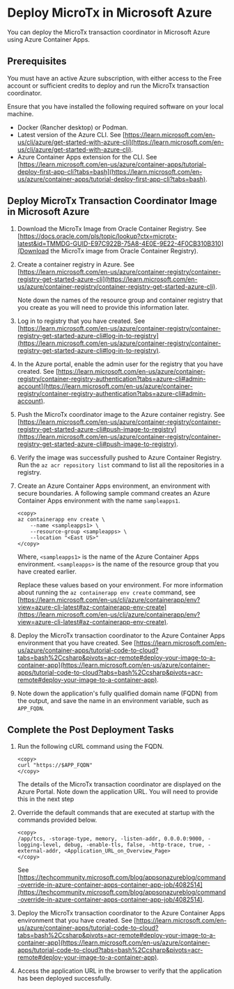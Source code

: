 # Deploy MicroTx in Microsoft Azure

You can deploy the MicroTx transaction coordinator in Microsoft Azure using Azure Container Apps.

## Prerequisites

You must have an active Azure subscription, with either access to the Free account or sufficient credits to deploy and run the MicroTx transaction coordinator.

Ensure that you have installed the following required software on your local machine.

* Docker (Rancher desktop) or Podman.
* Latest version of the Azure CLI. See [https://learn.microsoft.com/en-us/cli/azure/get-started-with-azure-cli](https://learn.microsoft.com/en-us/cli/azure/get-started-with-azure-cli).
* Azure Container Apps extension for the CLI. See [https://learn.microsoft.com/en-us/azure/container-apps/tutorial-deploy-first-app-cli?tabs=bash](https://learn.microsoft.com/en-us/azure/container-apps/tutorial-deploy-first-app-cli?tabs=bash).

## Deploy MicroTx Transaction Coordinator Image in Microsoft Azure

1. Download the MicroTx Image from Oracle Container Registry. See [https://docs.oracle.com/pls/topic/lookup?ctx=microtx-latest&id=TMMDG-GUID-E97C922B-75A8-4E0E-9E22-4F0CB310B310](Download the MicroTx image from Oracle Container Registry).

2. Create a container registry in Azure. See [https://learn.microsoft.com/en-us/azure/container-registry/container-registry-get-started-azure-cli](https://learn.microsoft.com/en-us/azure/container-registry/container-registry-get-started-azure-cli).

    Note down the names of the resource group and container registry that you create as you will need to provide this information later.

3. Log in to registry that you have created. See [https://learn.microsoft.com/en-us/azure/container-registry/container-registry-get-started-azure-cli#log-in-to-registry](https://learn.microsoft.com/en-us/azure/container-registry/container-registry-get-started-azure-cli#log-in-to-registry).

4. In the Azure portal, enable the admin user for the registry that you have created. See [https://learn.microsoft.com/en-us/azure/container-registry/container-registry-authentication?tabs=azure-cli#admin-account](https://learn.microsoft.com/en-us/azure/container-registry/container-registry-authentication?tabs=azure-cli#admin-account).

5. Push the MicroTx coordinator image to the Azure container registry. See [https://learn.microsoft.com/en-us/azure/container-registry/container-registry-get-started-azure-cli#push-image-to-registry](https://learn.microsoft.com/en-us/azure/container-registry/container-registry-get-started-azure-cli#push-image-to-registry).

6. Verify the image was successfully pushed to Azure Container Registry. Run the `az acr repository list` command to list all the repositories in a registry.

7. Create an Azure Container Apps environment, an environment with secure boundaries. A following sample command creates an Azure Container Apps environment with the name `sampleapps1`.

    ```text
    <copy>
    az containerapp env create \
        --name <sampleapps1> \
        --resource-group <sampleapps> \
        --location "<East US>"
    </copy>
    ```

    Where,
    `<sampleapps1>` is the name of the Azure Container Apps environment.
    `<sampleapps>` is the name of the resource group that you have created earlier.

    Replace these values based on your environment. For more information about running the `az containerapp env create` command, see [https://learn.microsoft.com/en-us/cli/azure/containerapp/env?view=azure-cli-latest#az-containerapp-env-create](https://learn.microsoft.com/en-us/cli/azure/containerapp/env?view=azure-cli-latest#az-containerapp-env-create).

8. Deploy the MicroTx transaction coordinator to the Azure Container Apps environment that you have created. See [https://learn.microsoft.com/en-us/azure/container-apps/tutorial-code-to-cloud?tabs=bash%2Ccsharp&pivots=acr-remote#deploy-your-image-to-a-container-app](https://learn.microsoft.com/en-us/azure/container-apps/tutorial-code-to-cloud?tabs=bash%2Ccsharp&pivots=acr-remote#deploy-your-image-to-a-container-app).

9. Note down the application's fully qualified domain name (FQDN) from the output, and save the name in an environment variable, such as `APP_FQDN`.

## Complete the Post Deployment Tasks

1. Run the following cURL command using the FQDN.

    ```
    <copy>
    curl "https://$APP_FQDN"
    </copy>
    ```

    The details of the MicroTx transaction coordinator are displayed on the Azure Portal. Note down the application URL. You will need to provide this in the next step

2. Override the default commands that are executed at startup with the commands provided below.

    ```
    <copy>
    /app/tcs, -storage-type, memory, -listen-addr, 0.0.0.0:9000, -logging-level, debug, -enable-tls, false, -http-trace, true, -external-addr, <Application_URL_on_Overview_Page>
    </copy>
    ```

    See [https://techcommunity.microsoft.com/blog/appsonazureblog/command-override-in-azure-container-apps-container-app-job/4082514](https://techcommunity.microsoft.com/blog/appsonazureblog/command-override-in-azure-container-apps-container-app-job/4082514).

3. Deploy the MicroTx transaction coordinator to the Azure Container Apps environment that you have created. See [https://learn.microsoft.com/en-us/azure/container-apps/tutorial-code-to-cloud?tabs=bash%2Ccsharp&pivots=acr-remote#deploy-your-image-to-a-container-app](https://learn.microsoft.com/en-us/azure/container-apps/tutorial-code-to-cloud?tabs=bash%2Ccsharp&pivots=acr-remote#deploy-your-image-to-a-container-app).

4. Access the application URL in the browser to verify that the application has been deployed successfully.
